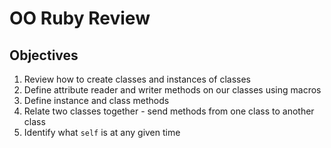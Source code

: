 # OO Ruby Review

## Objectives

1. Review how to create classes and instances of classes
2. Define attribute reader and writer methods on our classes using macros
3. Define instance and class methods
4. Relate two classes together - send methods from one class to another class
5. Identify what `self` is at any given time

